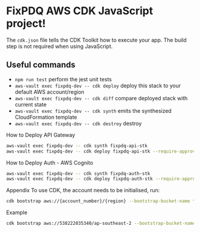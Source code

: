 # FixPDQ AWS CDK JavaScript project!

The `cdk.json` file tells the CDK Toolkit how to execute your app. The build step is not required when using JavaScript.

## Useful commands
 * `npm run test`                                      perform the jest unit tests
 * `aws-vault exec fixpdq-dev -- cdk deploy`           deploy this stack to your default AWS account/region
 * `aws-vault exec fixpdq-dev -- cdk diff`             compare deployed stack with current state
 * `aws-vault exec fixpdq-dev -- cdk synth`            emits the synthesized CloudFormation template
 * `aws-vault exec fixpdq-dev -- cdk destroy`          destroy

How to Deploy API Gateway
```bash
aws-vault exec fixpdq-dev -- cdk synth fixpdq-api-stk
aws-vault exec fixpdq-dev -- cdk deploy fixpdq-api-stk --require-approval=never --output cdk.out --trace
```

How to Deploy Auth - AWS Cognito
```bash
aws-vault exec fixpdq-dev -- cdk synth fixpdq-auth-stk
aws-vault exec fixpdq-dev -- cdk deploy fixpdq-auth-stk --require-approval=never --output cdk.out --trace
```

Appendix
To use CDK, the account needs to be initialised, run:
```Bash
cdk bootstrap aws://{account_number}/{region} --bootstrap-bucket-name fixpdq-cdk-staging-{environment}-s3
```

Example
```Bash
cdk bootstrap aws://538222035340/ap-southeast-2 --bootstrap-bucket-name fixpdq-cdk-staging-dev-s3
```